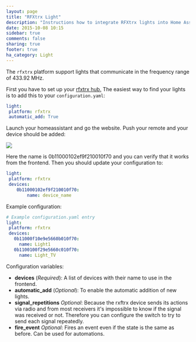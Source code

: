 ```yaml
---
layout: page
title: "RFXtrx Light"
description: "Instructions how to integrate RFXtrx lights into Home Assistant."
date: 2015-10-08 10:15
sidebar: true
comments: false
sharing: true
footer: true
ha_category: Light
---
```


The `rfxtrx` platform support lights that communicate in the frequency range of 433.92 MHz.

First you have to set up your [rfxtrx hub.](/components/rfxtrx/)
The easiest way to find your lights is to add this to your `configuration.yaml`:

```yaml
light:
 platform: rfxtrx
 automatic_add: True
```

Launch your homeassistant and go the website.
Push your remote and your device should be added:

<p class='img'>
<img src='/images/components/rfxtrx/switch.png' />
</p>

Here the name is 0b11000102ef9f210010f70 and you can verify that it works from the frontend. 
Then you should update your configuration to:
```yaml
light:
 platform: rfxtrx
 devices:
    0b11000102ef9f210010f70: 
        name: device_name
```

Example configuration:
```yaml
# Example configuration.yaml entry
light:
 platform: rfxtrx
 devices:
   0b11000f10e9e5660b010f70:
     name: Light1
   0b1100100f29e5660c010f70:
     name: Light_TV
```

Configuration variables:

- **devices** (*Required*): A list of devices with their name to use in the frontend.
- **automatic_add** (*Optional*): To enable the automatic addition of new lights.
- **signal_repetitions** *Optional*: Because the rxftrx device sends its actions via radio and from most receivers it's impossible to know if the signal was received or not. Therefore you can configure the switch to try to send each signal repeatedly.
- **fire_event** *Optional*: Fires an event even if the state is the same as before. Can be used for automations.
